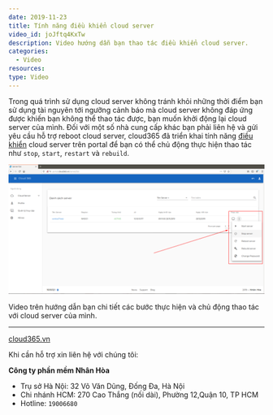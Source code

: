 ```yaml
---
date: 2019-11-23
title: Tính năng điều khiển cloud server
video_id: joJftq4KxTw
description: Video hướng dẫn bạn thao tác điều khiển cloud server.
categories:
  - Video
resources:
type: Video
---
```


Trong quá trình sử dụng cloud server không tránh khỏi những thởi điểm bạn sử dụng tài nguyên tới ngưỡng cảnh báo mà cloud server không đáp ứng được khiến bạn không thể thao tác được, bạn muốn khởi động lại cloud server của mình. Đối với một số nhà cung cấp khác bạn phải liên hệ và gửi yêu cầu hỗ trợ reboot cloud server, cloud365 đã triển khai tính năng <a href="https://support.cloud365.vn/cloud-server/tinh-nang-dieu-khien-cloud-server/" target="_blank">điều khiển</a> cloud server  trên portal để bạn có thể chủ động thực hiện thao tác như `stop`, `start`, `restart` và `rebuild`.

![](/images/img-dieu-khien-cloud-server-video/screenshot.png)

Video trên hướng dẫn bạn chi tiết các bước thực hiện và chủ động thao tác với cloud server của mình.

---
<a href="https://cloud365.vn/" target="_blank">cloud365.vn</a>

Khi cần hỗ trợ xin liên hệ với chúng tôi:

**Công ty phần mềm Nhân Hòa**
- Trụ sở Hà Nội: 32 Võ Văn Dũng, Đống Đa, Hà Nội
- Chi nhánh HCM: 270 Cao Thắng (nối dài), Phường 12,Quận 10, TP HCM
- Hotline: `19006680`